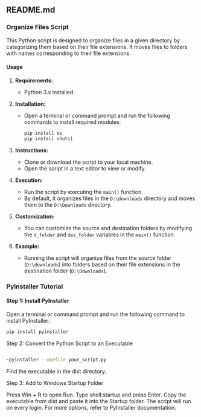 ## README.md

### Organize Files Script

This Python script is designed to organize files in a given directory by categorizing them based on their file extensions. It moves files to folders with names corresponding to their file extensions.

#### Usage

1. **Requirements:**
   - Python 3.x installed.

2. **Installation:**
   - Open a terminal or command prompt and run the following commands to install required modules:
     ```bash
     pip install os
     pip install shutil
     ```

3. **Instructions:**
   - Clone or download the script to your local machine.
   - Open the script in a text editor to view or modify.

4. **Execution:**
   - Run the script by executing the `main()` function.
   - By default, it organizes files in the `D:\downloads` directory and moves them to the `D:\Downloads` directory.

5. **Customization:**
   - You can customize the source and destination folders by modifying the `d_folder` and `des_folder` variables in the `main()` function.

6. **Example:**
   - Running the script will organize files from the source folder (`D:\downloads`) into folders based on their file extensions in the destination folder (`D:\Downloads`).

### PyInstaller Tutorial

#### Step 1: Install PyInstaller

Open a terminal or command prompt and run the following command to install PyInstaller:

```bash
pip install pyinstaller
```
Step 2: Convert the Python Script to an Executable
```bash

~pyinstaller --onefile your_script.py
```

Find the executable in the dist directory.

Step 3: Add to Windows Startup Folder

Press Win + R to open Run.
Type shell:startup and press Enter.
Copy the executable from dist and paste it into the Startup folder.
The script will run on every login.
For more options, refer to PyInstaller documentation.


